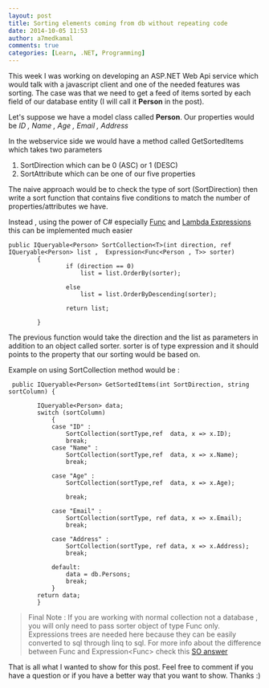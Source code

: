 ```yaml
---
layout: post
title: Sorting elements coming from db without repeating code
date: 2014-10-05 11:53
author: a7medkamal
comments: true
categories: [Learn, .NET, Programming]
---
```


This week I was working on developing an ASP.NET Web Api service which would talk with a javascript client and one of the needed features was sorting. The case was that we need to get a feed of items sorted by each field of our database entity (I will call it **Person** in the post).

Let's suppose we have a model class called **Person**. Our properties would be *ID , Name , Age , Email , Address*

In the webservice side we would have a method called GetSortedItems which takes two parameters 

 1. SortDirection which can be 0 (ASC) or  1 (DESC)
 2. SortAttribute which can be one of our five properties

The naive approach would be to check the type of sort (SortDirection) then write a sort function that contains five conditions to match the number of properties/attributes we have.

Instead , using the power of C# especially [Func](http://msdn.microsoft.com/en-us/library/bb549151%28v=vs.110%29.aspx) and [Lambda Expressions](http://msdn.microsoft.com/en-us/library/bb397687.aspx) this can be implemented much easier

    public IQueryable<Person> SortCollection<T>(int direction, ref IQueryable<Person> list ,  Expression<Func<Person , T>> sorter) 
            {
                    if (direction == 0)
                        list = list.OrderBy(sorter);
                        
                    else
                        list = list.OrderByDescending(sorter);
    
                    return list;
                
            }

The previous function would take the direction and the list as parameters in addition to an object called sorter. sorter is of type expression and it should points to the property that our sorting would be based on.

Example on using SortCollection method would be :

     public IQueryable<Person> GetSortedItems(int SortDirection, string sortColumn) {
    
            IQueryable<Person> data;
            switch (sortColumn)
    	        {
                case "ID" :
                    SortCollection(sortType,ref  data, x => x.ID);
                    break;
                case "Name" :
                    SortCollection(sortType,ref  data, x => x.Name);
                    break;
    
                case "Age" :
                    SortCollection(sortType,ref  data, x => x.Age);
    
                    break;
    
                case "Email" :
                    SortCollection(sortType, ref data, x => x.Email);
                    break;
                    
                case "Address" :
                    SortCollection(sortType, ref data, x => x.Address);
                    break;
    
                default:
                    data = db.Persons;
                    break;
    	        }
            return data;
            }

> Final Note : If you are working with normal collection not a database
> , you will only need to pass sorter object of type Func only.
> Expressions trees are needed here because they can be easily converted
> to sql through linq to sql. For more info about the difference between
> Func<T> and Expression<Func<T>> check this [SO answer](http://stackoverflow.com/questions/793571/why-would-you-use-expressionfunct-rather-than-funct)



That is all what I wanted to show for this post. Feel free to comment 
if you have a question or if you have a better way that you want to show. Thanks :)

